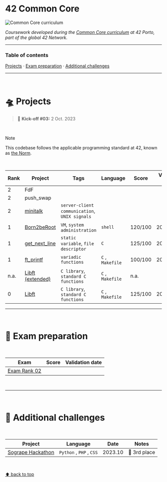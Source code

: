 # 42 Common Core
![Common Core curriculum](https://img.shields.io/badge/42%20School-Common%20Core%20curriculum-%2315bbbb)

_Coursework developed during the [Common Core curriculum](https://42.fr/en/the-program/software-engineer-degree/) at 42 Porto, part of the global 42 Network._

___


### Table of contents
[Projects](#flying_saucer-projects) · [Exam preparation](#dart-exam-preparation) · [Additional challenges](#telescope-additional-challenges)

___

</br>

# :flying_saucer: Projects

> :rocket: **Kick-off #03:** 2 Oct. 2023

</br>

>[!NOTE]
>This codebase follows the applicable programming standard at 42, known as [the Norm](https://github.com/teresa-chow/42-common-core/blob/main/en_norm_v4_2023.pdf).

</br>

Rank | Project | Tags | Language | Score | Validation date | Activity
--|--|--|--|--|:--:|--
2 | FdF |
2 | push_swap |
2 | [minitalk](https://github.com/teresa-chow/42-minitalk) | `server-client communication`, `UNIX signals` | | | | ![minitalk last commit](https://img.shields.io/github/last-commit/teresa-chow/42-minitalk)
1 | [Born2beRoot](https://github.com/teresa-chow/42-Born2beRoot) | `VM`, `system administration` | `shell` | 120/100 | 2024.02.04 | ![Born2beRoot last commit](https://img.shields.io/github/last-commit/teresa-chow/42-Born2beRoot)
1 | [get_next_line](https://github.com/teresa-chow/42-get_next_line) | `static variable`, `file descriptor` | `C` | 125/100 | 2024.01.04 | ![get_next_line last commit](https://img.shields.io/github/last-commit/teresa-chow/42-get_next_line)
1 | [ft_printf](https://github.com/teresa-chow/42-ft_printf) | `variadic functions` | `C` , `Makefile` | 100/100 | 2023.11.27 | ![ft_printf last commit](https://img.shields.io/github/last-commit/teresa-chow/42-ft_printf)
n.a. | [Libft (extended)](https://github.com/teresa-chow/42-libft-extended) | `C library`, `standard C functions` | `C` , `Makefile` | n.a. | n.a. | ![Libft(extended) last commit](https://img.shields.io/github/last-commit/teresa-chow/42-libft-extended)
0 | [Libft](https://github.com/teresa-chow/42-libft) | `C library`, `standard C functions` | `C` , `Makefile` | 125/100 | 2023.11.11 | ![Libft last commit](https://img.shields.io/github/last-commit/teresa-chow/42-libft)

___

</br>

# :dart: Exam preparation

</br>

Exam | Score | Validation date
--|--|:--:
[Exam Rank 02](https://github.com/teresa-chow/42-exam-prep/tree/main/rank_02) | | 

</br>

___

</br>

# :telescope: Additional challenges

</br>

Project | Language | Date | Notes
--|--|--|--
[Sogrape Hackathon](https://github.com/teresa-chow/42-hackathon-sogrape) | `Python` , `PHP` , `CSS` | 2023.10 | :3rd_place_medal: 3rd place

</br>

[⬆ back to top](#42-common-core)

